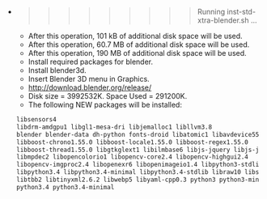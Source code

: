 * >>>>>>>>> Running inst-std-xtra-blender.sh ...
  * After this operation, 101 kB of additional disk space will be used.
  * After this operation, 60.7 MB of additional disk space will be used.
  * After this operation, 190 MB of additional disk space will be used.
  * Install required packages for blender.
  * Install blender3d.
  * Insert Blender 3D menu in Graphics.
  * http://download.blender.org/release/
  * Disk size = 3992532K. Space Used = 291200K.
  * The following NEW packages will be installed:
  ```bash
  libsensors4
  libdrm-amdgpu1 libgl1-mesa-dri libjemalloc1 libllvm3.8
  blender blender-data dh-python fonts-droid libatomic1 libavdevice55
  libboost-chrono1.55.0 libboost-locale1.55.0 libboost-regex1.55.0
  libboost-thread1.55.0 libgtkglext1 libilmbase6 libjs-jquery libjs-jquery-ui
  libmpdec2 libopencolorio1 libopencv-core2.4 libopencv-highgui2.4
  libopencv-imgproc2.4 libopenexr6 libopenimageio1.4 libpython3-stdlib
  libpython3.4 libpython3.4-minimal libpython3.4-stdlib libraw10 libspnav0
  libtbb2 libtinyxml2.6.2 libwebp5 libyaml-cpp0.3 python3 python3-minimal
  python3.4 python3.4-minimal
  ```
